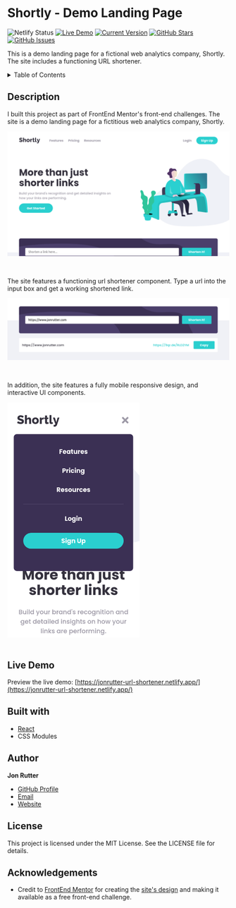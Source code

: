 # Shortly - Demo Landing Page

![Netlify Status](https://api.netlify.com/api/v1/badges/a92e1e86-e021-4968-a686-3bd7404647fe/deploy-status)
[![Live Demo](https://img.shields.io/badge/demo-online-green.svg)](https://jonrutter-url-shortener.netlify.app/)
[![Current Version](https://img.shields.io/badge/version-1.0.0-green.svg)](https://github.com/jonrutter/url-shortener)
[![GitHub Stars](https://img.shields.io/github/stars/jonrutter/url-shortener.svg)](https://github.com/jonrutter/url-shortener/stargazers)
[![GitHub Issues](https://img.shields.io/github/issues/jonrutter/blogr-landing-page.svg)](https://github.com/jonrutter/url-shortener/issues)

This is a demo landing page for a fictional web analytics company, Shortly. The site includes a functioning URL shortener.

<details>
  <summary>Table of Contents</summary>
  <ol>
    <li><a href="#description">Description</a></li>
    <li><a href="#live-demo">Live Demo</a></li>
    <li><a href="#built-with">Built With</a></li>
    <li><a href="#author">Author</a></li>
    <li><a href="#license">License</a></li>
    <li><a href="#acknowledgements">Acknowledgments</a></li>
  </ol>
</details>

## Description

I built this project as part of FrontEnd Mentor's front-end challenges. The site is a demo landing page for a fictitious web analytics company, Shortly.

![Preview of the Shortly Landing Page project](./github/preview-main.png)

<br />

The site features a functioning url shortener component. Type a url into the input box and get a working shortened link.

![Preview of the url shortener component](./github/preview-shortener.png)

<br />

In addition, the site features a fully mobile responsive design, and interactive UI components.

<div>
  <img src="./github/preview-mobile-nav.png" alt="Preview of mobile nav interactivity" width="300px" />
</div>

<br />

## Live Demo

Preview the live demo: [https://jonrutter-url-shortener.netlify.app/](https://jonrutter-url-shortener.netlify.app/)

## Built with

- [React](https://reactjs.org/)
- CSS Modules

## Author

**Jon Rutter**

- [GitHub Profile](https://www.github.com/jonrutter)
- [Email](mailto:contact@jonrutter.com)
- [Website](https://www.jonrutter.com)

## License

This project is licensed under the MIT License. See the LICENSE file for details.

## Acknowledgements

- Credit to [FrontEnd Mentor](https://www.frontendmentor.io/) for creating the [site's design](https://www.frontendmentor.io/challenges/url-shortening-api-landing-page-2ce3ob-G) and making it available as a free front-end challenge.
